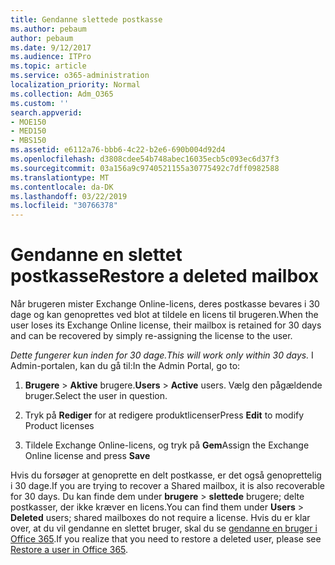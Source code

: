 ```yaml
---
title: Gendanne slettede postkasse
ms.author: pebaum
author: pebaum
ms.date: 9/12/2017
ms.audience: ITPro
ms.topic: article
ms.service: o365-administration
localization_priority: Normal
ms.collection: Adm_O365
ms.custom: ''
search.appverid:
- MOE150
- MED150
- MBS150
ms.assetid: e6112a76-bbb6-4c22-b2e6-690b004d92d4
ms.openlocfilehash: d3808cdee54b748abec16035ecb5c093ec6d37f3
ms.sourcegitcommit: 03a156a9c9740521155a30775492c7dff0982588
ms.translationtype: MT
ms.contentlocale: da-DK
ms.lasthandoff: 03/22/2019
ms.locfileid: "30766378"
---
```

# <a name="restore-a-deleted-mailbox"></a><span data-ttu-id="2c435-102">Gendanne en slettet postkasse</span><span class="sxs-lookup"><span data-stu-id="2c435-102">Restore a deleted mailbox</span></span>

<span data-ttu-id="2c435-103">Når brugeren mister Exchange Online-licens, deres postkasse bevares i 30 dage og kan genoprettes ved blot at tildele en licens til brugeren.</span><span class="sxs-lookup"><span data-stu-id="2c435-103">When the user loses its Exchange Online license, their mailbox is retained for 30 days and can be recovered by simply re-assigning the license to the user.</span></span>
  
 <span data-ttu-id="2c435-104">*Dette fungerer kun inden for 30 dage.*</span><span class="sxs-lookup"><span data-stu-id="2c435-104">*This will work only within 30 days.*</span></span>  <span data-ttu-id="2c435-105">I Admin-portalen, kan du gå til:</span><span class="sxs-lookup"><span data-stu-id="2c435-105">In the Admin Portal, go to:</span></span> 
  
1. <span data-ttu-id="2c435-106">**Brugere** \> **Aktive** brugere.</span><span class="sxs-lookup"><span data-stu-id="2c435-106">**Users** \> **Active** users.</span></span> <span data-ttu-id="2c435-107">Vælg den pågældende bruger.</span><span class="sxs-lookup"><span data-stu-id="2c435-107">Select the user in question.</span></span> 
    
2. <span data-ttu-id="2c435-108">Tryk på **Rediger** for at redigere produktlicenser</span><span class="sxs-lookup"><span data-stu-id="2c435-108">Press **Edit** to modify Product licenses</span></span> 
    
3. <span data-ttu-id="2c435-109">Tildele Exchange Online-licens, og tryk på **Gem**</span><span class="sxs-lookup"><span data-stu-id="2c435-109">Assign the Exchange Online license and press **Save**</span></span>
    
<span data-ttu-id="2c435-110">Hvis du forsøger at genoprette en delt postkasse, er det også genoprettelig i 30 dage.</span><span class="sxs-lookup"><span data-stu-id="2c435-110">If you are trying to recover a Shared mailbox, it is also recoverable for 30 days.</span></span> <span data-ttu-id="2c435-111">Du kan finde dem under **brugere** \> **slettede** brugere; delte postkasser, der ikke kræver en licens.</span><span class="sxs-lookup"><span data-stu-id="2c435-111">You can find them under **Users** \> **Deleted** users; shared mailboxes do not require a license.</span></span> <span data-ttu-id="2c435-112">Hvis du er klar over, at du vil gendanne en slettet bruger, skal du se [gendanne en bruger i Office 365](https://docs.microsoft.com/en-us/office365/admin/add-users/restore-user).</span><span class="sxs-lookup"><span data-stu-id="2c435-112">If you realize that you need to restore a deleted user, please see [Restore a user in Office 365](https://docs.microsoft.com/en-us/office365/admin/add-users/restore-user).</span></span>
  

